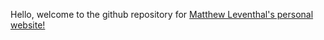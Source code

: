 Hello, welcome to the github repository for [Matthew Leventhal's personal website!](https://mleventh.github.io)
